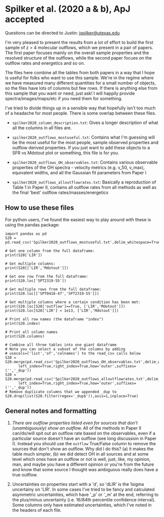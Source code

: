 Spilker et al. (2020 a & b), ApJ accepted
=======================================

Questions can be directed to Justin: [jspilker@utexas.edu](mailto:jspilker@utexas.edu)

I'm very pleased to present the results from a lot of effort to build the first sample of
z > 4 molecular outflows, which we present in a pair of papers. The first paper focuses
mainly on the overall sample properties and the resolved structure of the outflows, while
the second paper focues on the outflow rates and energetics and so on.

The files here combine all the tables from both papers in a way that I hope is useful for
folks who want to use this sample. We're in the regime where we have measured many different 
quantities for a small number of objects, so the files have lots of columns but few rows. If 
there is anything else from this sample that you want or need, just ask! I will happily 
provide spectra/images/maps/etc if you need them for something.

I've tried to divide things up in a sensible way that hopefully isn't too much of a headache 
for most people. There is some overlap between these files.

- ``spilker2020_column_description.txt``:
    Gives a longer description of what all the columns in all files are.
    
- ``spilker2020_outflows_mostuseful.txt``:
    Contains what I'm guessing will be the most useful for the most people, sample observed properties and outflow derived properties. If you just want to add these objects to a SFR vs Mdotout plot or something, this file is for you.

- ``spilker2020_outflows_OH_observables.txt``:
    Contains various observable properties of the OH spectra - velocity metrics (e.g. v_50, v_max), equivalent widths, and all the Gaussian fit parameters from Paper I

- ``spilker2020_outflows_alloutflowrates.txt``:
    Basically a reproduction of Table 1 in Paper II, contains all outflow rates from all methods as well as the final 'best' outflow rates/masses/energetics


How to use these files
----------------------

For python users, I've found the easiest way to play around with these is using the pandas package:

    import pandas as pd
    S20 = pd.read_csv('Spilker2020_outflows_mostuseful.txt',delim_whitespace=True,index_col=0,comment='#')
    
    # Get one column from the full dataframe:
    print(S20['LIR'])
    
    # Get multiple columns:
    print(S20[['LIR','Mdotout']])
    
    # Get one row from the full dataframe:
    print(S20.loc['SPT2319-55'])
    
    # Get multiple rows from the full dataframe:
    print(S20.loc[['SPT0418-47','SPT2319-55']])
    
    # Get multiple columns where a certain condition has been met:
    print(S20.loc[S20['outflow']==True, ['LIR','Mdotout']])
    print(S20.loc[S20['LIR'] < 1e13, ['LIR','Mdotout']])
    
    # Print all row names (the dataframe "index")
    print(S20.index)
    
    # Print all column names
    print(S20.columns)
    
    # Combine all three tables into one giant dataframe
    # Note you can select a subset of the columns by adding 
    # usecols=['list','of','colnames'] to the read_csv calls below
    S20 = S20.merge(pd.read_csv('Spilker2020_outflows_OH_observables.txt',delim_whitespace=True,index_col=0,comment='#'),
          left_index=True,right_index=True,how='outer',suffixes=('','_dup'))
    S20 = S20.merge(pd.read_csv('Spilker2020_outflows_alloutflowrates.txt',delim_whitespace=True,index_col=0,comment='#'),
          left_index=True,right_index=True,how='outer',suffixes=('','_dup'))
    # Remove duplicate columns that we appended _dup to
    S20.drop(list(S20.filter(regex='_dup$')),axis=1,inplace=True)




General notes and formatting
----------------------------

1. *There are outflow properties listed even for sources that don't (unambiguously) show an outflow.* 
    All of the methods in Paper II can/do/will spit out an outflow rate based on the observables, even 
    if a particular source doesn't have an outflow (see long discussion in Paper I). Instead you should 
    use the `outflow` True/False column to remove the sources that don't show an outflow. Why did I do 
    this? (a) it makes the table much simpler, (b) we did detect OH in all sources and at some level 
    which ones have an outflow or not is well, just, like, my opinion, man, and maybe you have a 
    different opinion or you're from the future and know that some source I thought was ambiguous 
    really does have a true outflow.

2. Uncertainties on properties start with a 'd', so 'dLIR' is the 1sigma uncertainy on 'LIR'. In some cases I've tried to be fancy and calculated asymmetric uncertainties, which have '_p' or '_m' at the end, referring to the plus/minus uncertainty (i.e. 16/84th percentile confidence interval). Some columns only have estimated uncertainties, which I've noted in the headers of each file.
